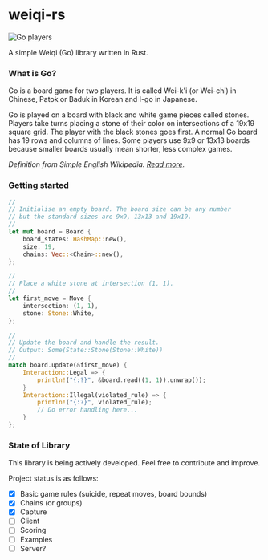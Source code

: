 # weiqi-rs

![Go players](https://upload.wikimedia.org/wikipedia/commons/e/e3/Korean_Game_from_the_Carpenter_Collection%2C_ca._1910-1920.jpg)

A simple Weiqi (Go) library written in Rust.

### What is Go?

Go is a board game for two players. It is called Wei-k'i (or Wei-chi) in Chinese, Patok or Baduk in Korean and I-go in Japanese.

Go is played on a board with black and white game pieces called stones. Players take turns placing a stone of their color on intersections of a 19x19 square grid. The player with the black stones goes first. A normal Go board has 19 rows and columns of lines. Some players use 9x9 or 13x13 boards because smaller boards usually mean shorter, less complex games.

_Definition from Simple English Wikipedia. [Read more](https://simple.wikipedia.org/wiki/Go_(board_game))._

### Getting started

```rust
//
// Initialise an empty board. The board size can be any number
// but the standard sizes are 9x9, 13x13 and 19x19.
//
let mut board = Board {
    board_states: HashMap::new(),
    size: 19,
    chains: Vec::<Chain>::new(),
};

//
// Place a white stone at intersection (1, 1).
//
let first_move = Move {
    intersection: (1, 1),
    stone: Stone::White,
};

//
// Update the board and handle the result.
// Output: Some(State::Stone(Stone::White))
//
match board.update(&first_move) {
    Interaction::Legal => {
        println!("{:?}", &board.read((1, 1)).unwrap());
    }
    Interaction::Illegal(violated_rule) => {
        println!("{:?}", violated_rule);
        // Do error handling here...
    }
};
```

### State of Library

This library is being actively developed. Feel free to contribute and improve.

Project status is as follows:

- [x] Basic game rules (suicide, repeat moves, board bounds)
- [x] Chains (or groups)
- [x] Capture
- [ ] Client
- [ ] Scoring
- [ ] Examples
- [ ] Server?
